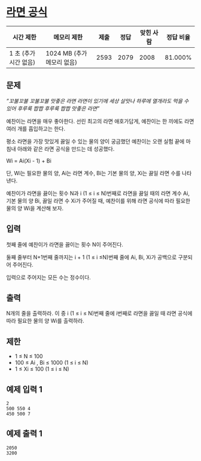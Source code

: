 # [라면 공식](https://www.acmicpc.net/problem/30007)

| 시간 제한 | 메모리 제한 | 제출 | 정답 | 맞힌 사람 | 정답 비율 |
| --- | --- | --- | --- | --- | --- |
| 1 초 (추가 시간 없음) | 1024 MB (추가 메모리 없음) | 2593 | 2079 | 2008 | 81.000% |

## 문제

*”꼬불꼬불 꼬불꼬불 맛좋은 라면 라면이 있기에 세상 살맛나 하루에 열개라도 먹을 수 있어 후루룩 짭짭 후루룩 짭짭 맛좋은 라면”*

예찬이는 라면을 매우 좋아한다. 선린 최고의 라면 애호가답게, 예찬이는 한 끼에도 라면 여러 개를 흡입하고는 한다.

평소 라면을 가장 맛있게 끓일 수 있는 물의 양이 궁금했던 예찬이는 오랜 실험 끝에 마침내 아래와 같은 라면 공식을 만드는 데 성공했다.

Wi = Ai(Xi - 1) + Bi

단, Wi는 필요한 물의 양, Ai는 라면 계수, Bi는 기본 물의 양, Xi는 끓일 라면 수를 나타낸다.

예찬이가 라면을 끓이는 횟수 N과 i (1 ≤ i ≤ N)번째로 라면을 끓일 때의 라면 계수 Ai, 기본 물의 양 Bi, 끓일 라면 수 Xi가 주어질 때, 예찬이를 위해 라면 공식에 따라 필요한 물의 양 Wi을 계산해 보자.

## 입력

첫째 줄에 예찬이가 라면을 끓이는 횟수 N이 주어진다.

둘째 줄부터 N+1번째 줄까지는 i + 1 (1 ≤ i ≤N)번째 줄에 Ai, Bi, Xi가 공백으로 구분되어 주어진다.

입력으로 주어지는 모든 수는 정수이다.

## 출력

N개의 줄을 출력하라. 이 중 i (1 ≤ i ≤ N)번째 줄에 i번째로 라면을 끓일 때 라면 공식에 따라 필요한 물의 양 Wi를 출력하라.

## 제한

- 1 ≤ N ≤ 100
- 100 ≤ Ai , Bi ≤ 1000 (1 ≤ i ≤ N)
- 1 ≤ Xi ≤ 100 (1 ≤ i ≤ N)

## 예제 입력 1

```
2
500 550 4
450 500 7

```

## 예제 출력 1

```
2050
3200
```
